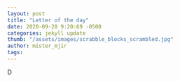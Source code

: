 ```yaml
---
layout: post
title: "Letter of the day"
date: 2020-09-28 9:20:69 -0500
categories: jekyll update
thumb: "/assets/images/scrabble_blocks_scrambled.jpg"
author: mister_mjir
tags:
---
```

D
